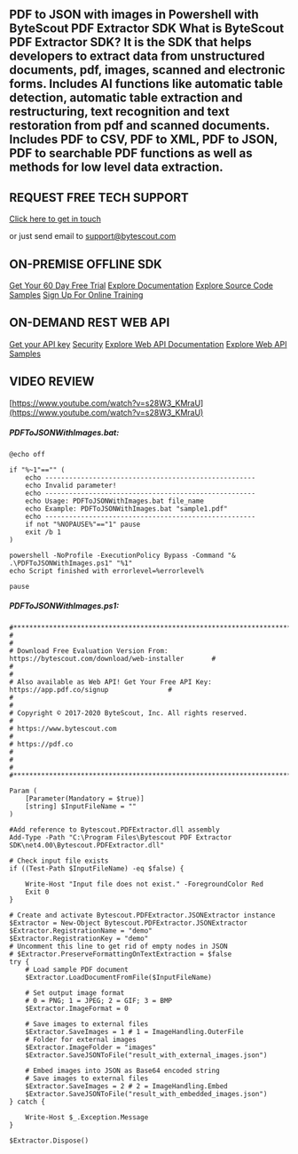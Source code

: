 ## PDF to JSON with images in Powershell with ByteScout PDF Extractor SDK What is ByteScout PDF Extractor SDK? It is the SDK that helps developers to extract data from unstructured documents, pdf, images, scanned and electronic forms. Includes AI functions like automatic table detection, automatic table extraction and restructuring, text recognition and text restoration from pdf and scanned documents. Includes PDF to CSV, PDF to XML, PDF to JSON, PDF to searchable PDF functions as well as methods for low level data extraction.

## REQUEST FREE TECH SUPPORT

[Click here to get in touch](https://bytescout.zendesk.com/hc/en-us/requests/new?subject=ByteScout%20PDF%20Extractor%20SDK%20Question)

or just send email to [support@bytescout.com](mailto:support@bytescout.com?subject=ByteScout%20PDF%20Extractor%20SDK%20Question) 

## ON-PREMISE OFFLINE SDK 

[Get Your 60 Day Free Trial](https://bytescout.com/download/web-installer?utm_source=github-readme)
[Explore Documentation](https://bytescout.com/documentation/index.html?utm_source=github-readme)
[Explore Source Code Samples](https://github.com/bytescout/ByteScout-SDK-SourceCode/)
[Sign Up For Online Training](https://academy.bytescout.com/)


## ON-DEMAND REST WEB API

[Get your API key](https://app.pdf.co/signup?utm_source=github-readme)
[Security](https://pdf.co/security)
[Explore Web API Documentation](https://apidocs.pdf.co?utm_source=github-readme)
[Explore Web API Samples](https://github.com/bytescout/ByteScout-SDK-SourceCode/tree/master/PDF.co%20Web%20API)

## VIDEO REVIEW

[https://www.youtube.com/watch?v=s28W3_KMraU](https://www.youtube.com/watch?v=s28W3_KMraU)




<!-- code block begin -->

##### **PDFToJSONWithImages.bat:**
    
```
@echo off

if "%~1"=="" (
	echo -----------------------------------------------------
	echo Invalid parameter!
	echo -----------------------------------------------------
	echo Usage: PDFToJSONWithImages.bat file_name
	echo Example: PDFToJSONWithImages.bat "sample1.pdf"
	echo -----------------------------------------------------
	if not "%NOPAUSE%"=="1" pause
	exit /b 1
)

powershell -NoProfile -ExecutionPolicy Bypass -Command "& .\PDFToJSONWithImages.ps1" "%1"
echo Script finished with errorlevel=%errorlevel%

pause
```

<!-- code block end -->    

<!-- code block begin -->

##### **PDFToJSONWithImages.ps1:**
    
```
#*******************************************************************************************#
#                                                                                           #
# Download Free Evaluation Version From: https://bytescout.com/download/web-installer       #
#                                                                                           #
# Also available as Web API! Get Your Free API Key: https://app.pdf.co/signup               #
#                                                                                           #
# Copyright © 2017-2020 ByteScout, Inc. All rights reserved.                                #
# https://www.bytescout.com                                                                 #
# https://pdf.co                                                                            #
#                                                                                           #
#*******************************************************************************************#

Param (
    [Parameter(Mandatory = $true)]
    [string] $InputFileName = ""
)

#Add reference to Bytescout.PDFExtractor.dll assembly
Add-Type -Path "C:\Program Files\Bytescout PDF Extractor SDK\net4.00\Bytescout.PDFExtractor.dll"

# Check input file exists
if ((Test-Path $InputFileName) -eq $false) {

    Write-Host "Input file does not exist." -ForegroundColor Red
    Exit 0
}

# Create and activate Bytescout.PDFExtractor.JSONExtractor instance
$Extractor = New-Object Bytescout.PDFExtractor.JSONExtractor
$Extractor.RegistrationName = "demo"
$Extractor.RegistrationKey = "demo"
# Uncomment this line to get rid of empty nodes in JSON
# $Extractor.PreserveFormattingOnTextExtraction = $false
try {
    # Load sample PDF document
    $Extractor.LoadDocumentFromFile($InputFileName)

    # Set output image format
    # 0 = PNG; 1 = JPEG; 2 = GIF; 3 = BMP
    $Extractor.ImageFormat = 0

    # Save images to external files
    $Extractor.SaveImages = 1 # 1 = ImageHandling.OuterFile
    # Folder for external images
    $Extractor.ImageFolder = "images"
    $Extractor.SaveJSONToFile("result_with_external_images.json")

    # Embed images into JSON as Base64 encoded string
    # Save images to external files
    $Extractor.SaveImages = 2 # 2 = ImageHandling.Embed
    $Extractor.SaveJSONToFile("result_with_embedded_images.json")
} catch {

    Write-Host $_.Exception.Message
}

$Extractor.Dispose()
```

<!-- code block end -->